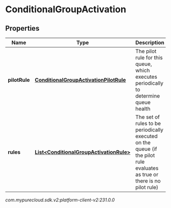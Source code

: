 # ConditionalGroupActivation


## Properties

| Name | Type | Description | Notes |
| ------------ | ------------- | ------------- | ------------- |
| **pilotRule** | [**ConditionalGroupActivationPilotRule**](ConditionalGroupActivationPilotRule) | The pilot rule for this queue, which executes periodically to determine queue health |  [optional] |
| **rules** | [**List&lt;ConditionalGroupActivationRule&gt;**](ConditionalGroupActivationRule) | The set of rules to be periodically executed on the queue (if the pilot rule evaluates as true or there is no pilot rule) |  [optional] |




_com.mypurecloud.sdk.v2:platform-client-v2:231.0.0_
